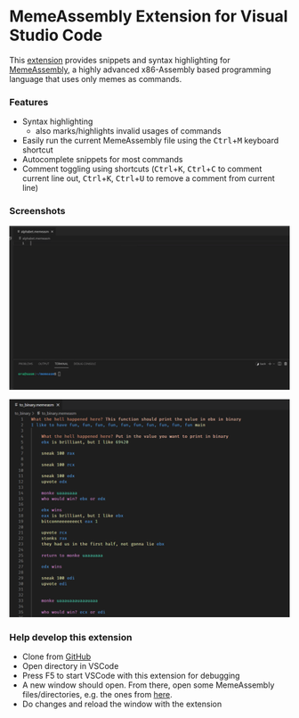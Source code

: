 # MemeAssembly Extension for Visual Studio Code
This [extension](https://marketplace.visualstudio.com/items?itemName=xarantolus.memeassembly) provides snippets and syntax highlighting for [MemeAssembly](https://github.com/kammt/MemeAssembly), a highly advanced x86-Assembly based programming language that uses only memes as commands.

### Features
* Syntax highlighting
  * also marks/highlights invalid usages of commands
* Easily run the current MemeAssembly file using the <kbd>Ctrl</kbd>+<kbd>M</kbd> keyboard shortcut
* Autocomplete snippets for most commands
* Comment toggling using shortcuts (<kbd>Ctrl</kbd>+<kbd>K</kbd>, <kbd>Ctrl</kbd>+<kbd>C</kbd> to comment current line out,  <kbd>Ctrl</kbd>+<kbd>K</kbd>, <kbd>Ctrl</kbd>+<kbd>U</kbd> to remove a comment from current line)

### Screenshots

![](img/preview.gif?raw=true)

![](img/screenshot-syntax-highlighting.png?raw=true)

### Help develop this extension
* Clone from [GitHub](https://github.com/xarantolus/MemeAssembly-vscode)
* Open directory in VSCode
* Press F5 to start VSCode with this extension for debugging
* A new window should open. From there, open some MemeAssembly files/directories, e.g. the ones from [here](https://github.com/xarantolus/memeasm).
* Do changes and reload the window with the extension
